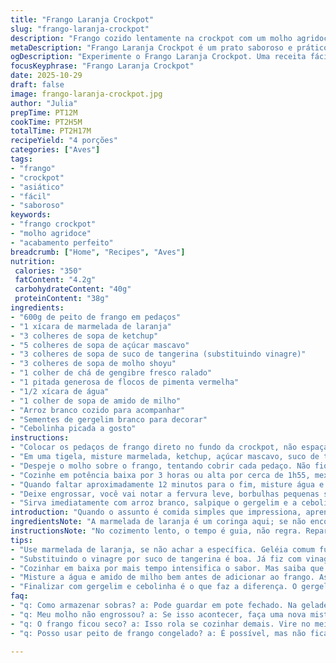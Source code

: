 ```yaml
---
title: "Frango Laranja Crockpot"
slug: "frango-laranja-crockpot"
description: "Frango cozido lentamente na crockpot com um molho agridoce feito com marmelada de laranja, ketchup e especiarias. Receita ajustada para variar as quantidades e adicionar um toque de suco de tangerina no lugar do vinagre, garantindo um sabor cítrico equilibrado. Tempo de cozimento ligeiramente alterado para manter suculência e textura perfeita, com finalização para engrossar o molho com amido de milho. Servido com arroz branco, finalizado com gergelim branco e cebolinha, ideal para refeições práticas e cheirosas. Calorias controladas, proteína em boa quantidade."
metaDescription: "Frango Laranja Crockpot é um prato saboroso e prático. Com gosto agridoce, este frango é cozido lentamente, trazendo aromas irresistíveis."
ogDescription: "Experimente o Frango Laranja Crockpot. Uma receita fácil e cheia de sabor com um toque cítrico. Ideal para qualquer refeição."
focusKeyphrase: "Frango Laranja Crockpot"
date: 2025-10-29
draft: false
image: frango-laranja-crockpot.jpg
author: "Julia"
prepTime: PT12M
cookTime: PT2H5M
totalTime: PT2H17M
recipeYield: "4 porções"
categories: ["Aves"]
tags:
- "frango"
- "crockpot"
- "asiático"
- "fácil"
- "saboroso"
keywords:
- "frango crockpot"
- "molho agridoce"
- "acabamento perfeito"
breadcrumb: ["Home", "Recipes", "Aves"]
nutrition: 
 calories: "350"
 fatContent: "4.2g"
 carbohydrateContent: "40g"
 proteinContent: "38g"
ingredients:
- "600g de peito de frango em pedaços"
- "1 xícara de marmelada de laranja"
- "3 colheres de sopa de ketchup"
- "5 colheres de sopa de açúcar mascavo"
- "3 colheres de sopa de suco de tangerina (substituindo vinagre)"
- "3 colheres de sopa de molho shoyu"
- "1 colher de chá de gengibre fresco ralado"
- "1 pitada generosa de flocos de pimenta vermelha"
- "1/2 xícara de água"
- "1 colher de sopa de amido de milho"
- "Arroz branco cozido para acompanhar"
- "Sementes de gergelim branco para decorar"
- "Cebolinha picada a gosto"
instructions:
- "Colocar os pedaços de frango direto no fundo da crockpot, não espaçar demais porque o calor precisa circular bem."
- "Em uma tigela, misture marmelada, ketchup, açúcar mascavo, suco de tangerina, shoyu, gengibre ralado e flocos de pimenta até a mistura ficar homogênea. Esse molho vai fazer a magia acontecer."
- "Despeje o molho sobre o frango, tentando cobrir cada pedaço. Não fique tentando mexer o frango aqui; o segredo é o cozimento lento que infunde sabor."
- "Cozinhe em potência baixa por 3 horas ou alta por cerca de 1h55, mexendo só se precisar. Aquela concentração de aromas já indica que está quase lá."
- "Quando faltar aproximadamente 12 minutos para o fim, misture água e amido de milho até dissolver bem. Jogue essa mistura dentro da panela, tampe e aumente para alta (se estava no baixo). Isso vai dar a textura viscosa do molho clássico."
- "Deixe engrossar, você vai notar a fervura leve, borbulhas pequenas subindo – aí está o sinal para desligar."
- "Sirva imediatamente com arroz branco, salpique o gergelim e a cebolinha para aquele toque final que transforma a cara do prato."
introduction: "Quando o assunto é comida simples que impressiona, aprender a manejar o cozimento lento com sabor agridoce é uma arte. Este prato traz frango na crockpot com um molho que mistura marmelada de laranja, ketchup, um toque de açúcar mascavo e o cítrico do suco de tangerina no lugar do vinagre. Já testei versões com vinagre, mas o suco fresco deu uma leveza melhor. O gengibre confere um aroma que lembra feira, mas feito com cuidado, não puxado demais. Ainda tem aquele toque picante e finalização para o molho não ficar aguado, coisa que dá mais trabalho se não controlar bem. Um jeito de ter comida cheirosa e com jeito de artesanal, sem dor de cabeça."
ingredientsNote: "A marmelada de laranja é um coringa aqui; se não encontrar, pode usar geleia comum de laranja, mas o sabor e textura mudam. O açúcar mascavo ajuda a dar mais profundidade que o branco. O substituto do vinagre por suco de tangerina veio de uma ocasião em que não tinha vinagre de arroz em casa, e foi um achado, equilibrando o doce e o ácido sem incomodar. Use molho shoyu clássico para não ficar muito salgado e evite shoyu light, pois altera textura. Gengibre fresco faz diferença, o pó não segura o aroma. Sobre os flocos de pimenta, ajuste para seu gosto pelo picante, melhor que exagerar e passar sufoco depois."
instructionsNote: "No cozimento lento, o tempo é guia, não regra. Reparo sempre pelo cheirinho que exala, aquelas primeiras borbulhinhas, e sabor. Nem tente mexer muito nos primeiros minutos para não ressecar o frango que estar cozinhando dentro do molho. No último passo, quando engrossar o molho, é fundamental dissolver o amido de milho em água fria para evitar grumos. Se o molho estiver muito pesado, adiciono um pouco mais de água, sem perder a textura. Finalizar com gergelim e cebolinha traz frescor, além da textura crocante do gergelim que a gente adora. Em frituras rápidas, corro o risco de perder essa nuance no frango, no cozimento lento o sabor se intensifica naturalmente."
tips:
- "Use marmelada de laranja, se não achar a específica. Geléia comum funciona, mas o sabor e textura mudam. O açúcar mascavo faz diferença no sabor, muito mais profundo."
- "Substituindo o vinagre por suco de tangerina é boa. Já fiz com vinagre de arroz, mas o suco é mais leve e fresquinho. Gengibre fresco é essencial. O pó não dá o mesmo aroma."
- "Cozinhar em baixa por mais tempo intensifica o sabor. Mas saiba que temperos são importantes. Olhe as borbulhas, quando começarem a subir, o prato tá quase pronto."
- "Misture a água e amido de milho bem antes de adicionar ao frango. Assim, não forma grumos e o molho fica liso. Se pesar demais, adicione mais água para balancear a textura."
- "Finalizar com gergelim e cebolinha é o que faz a diferença. O gergelim traz crocância, a cebolinha frescor. Para isso, sempre use o arroz fresco, não deixe esfriar muito."
faq:
- "q: Como armazenar sobras? a: Pode guardar em pote fechado. Na geladeira, dura até três dias. Não congele se o molho tiver muito. O frango perde textura."
- "q: Meu molho não engrossou? a: Se isso acontecer, faça uma nova mistura de água com amido. Raspe o fundo da crockpot, tem sabor ali. Depois, adiciona de volta."
- "q: O frango ficou seco? a: Isso rola se cozinhar demais. Vire no meio do cozimento se a crockpot estiver muito alta. Uso sempre a potência baixa; melhor resultado."
- "q: Posso usar peito de frango congelado? a: É possível, mas não fica tão suculento. Descongele primeiro. Isso ajuda no cozimento e mantém a umidade, mas planeje antes."

---
```

